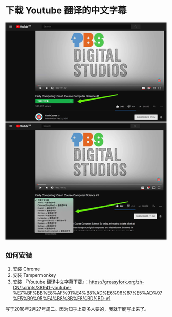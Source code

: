 # 下载 Youtube 翻译的中文字幕

![1](img/1.jpg)
![2](img/2.jpg)


## 如何安装
1. 安装 Chrome
2. 安装 Tampermonkey
3. 安装 『Youtube 翻译中文字幕下载』：https://greasyfork.org/zh-CN/scripts/38941-youtube-%E7%BF%BB%E8%AF%91%E4%B8%AD%E6%96%87%E5%AD%97%E5%B9%95%E4%B8%8B%E8%BD%BD-v1

写于2018年2月27号周二。因为知乎上蛮多人要的，我就干脆写出来了。

